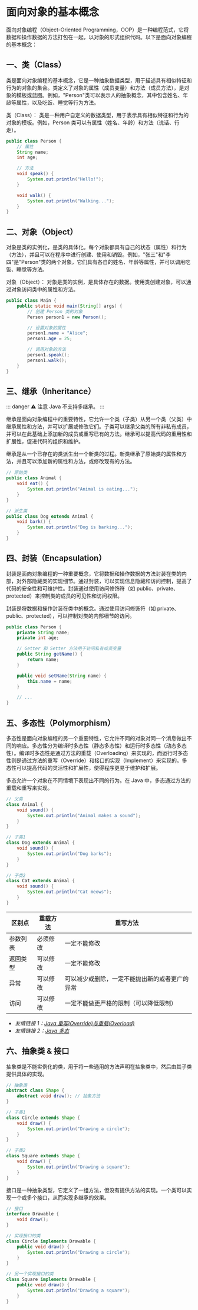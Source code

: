 # 面向对象的基本概念

面向对象编程（Object-Oriented Programming，OOP）是一种编程范式，它将数据和操作数据的方法打包在一起，以对象的形式组织代码。以下是面向对象编程的基本概念：

## 一、类（Class）

类是面向对象编程的基本概念，它是一种抽象数据类型，用于描述具有相似特征和行为的对象的集合。类定义了对象的属性（成员变量）和方法（成员方法），是对象的模板或蓝图。例如，"Person"类可以表示人的抽象概念，其中包含姓名、年龄等属性，以及吃饭、睡觉等行为方法。

类（Class）： 类是一种用户自定义的数据类型，用于表示具有相似特征和行为的对象的模板。例如，Person 类可以有属性（姓名、年龄）和方法（说话、行走）。

```java
public class Person {
    // 属性
    String name;
    int age;

    // 方法
    void speak() {
        System.out.println("Hello!");
    }

    void walk() {
        System.out.println("Walking...");
    }
}
```

## 二、对象（Object）

对象是类的实例化，是类的具体化。每个对象都具有自己的状态（属性）和行为（方法），并且可以在程序中进行创建、使用和销毁。例如，"张三"和"李四"是"Person"类的两个对象，它们具有各自的姓名、年龄等属性，并可以调用吃饭、睡觉等方法。

对象（Object）： 对象是类的实例，是具体存在的数据。使用类创建对象，可以通过对象访问类中的属性和方法。

```java
public class Main {
    public static void main(String[] args) {
        // 创建 Person 类的对象
        Person person1 = new Person();

        // 设置对象的属性
        person1.name = "Alice";
        person1.age = 25;

        // 调用对象的方法
        person1.speak();
        person1.walk();
    }
}
```

## 三、继承（Inheritance）

::: danger ⚠️ 注意
Java 不支持多继承。
:::

继承是面向对象编程中的重要特性，它允许一个类（子类）从另一个类（父类）中继承属性和方法，并可以扩展或修改它们。子类可以继承父类的所有非私有成员，并可以在此基础上添加新的成员或重写已有的方法。继承可以提高代码的重用性和扩展性，促进代码的组织和维护。

继承是从一个已存在的类派生出一个新类的过程。新类继承了原始类的属性和方法，并且可以添加新的属性和方法，或修改现有的方法。

```java
// 原始类
public class Animal {
    void eat() {
        System.out.println("Animal is eating...");
    }
}

// 派生类
public class Dog extends Animal {
    void bark() {
        System.out.println("Dog is barking...");
    }
}
```

## 四、封装（Encapsulation）

封装是面向对象编程的一种重要概念，它将数据和操作数据的方法封装在类的内部，对外部隐藏类的实现细节。通过封装，可以实现信息隐藏和访问控制，提高了代码的安全性和可维护性。封装通过使用访问修饰符（如 public、private、protected）来控制类的成员的可见性和访问权限。

封装是将数据和操作封装在类中的概念。通过使用访问修饰符（如 private、public、protected），可以控制对类的内部细节的访问。

```java
public class Person {
    private String name;
    private int age;

    // Getter 和 Setter 方法用于访问私有成员变量
    public String getName() {
        return name;
    }

    public void setName(String name) {
        this.name = name;
    }

    // ...
}
```

## 五、多态性（Polymorphism）

多态性是面向对象编程的另一个重要特性，它允许不同的对象对同一个消息做出不同的响应。多态性分为编译时多态性（静态多态性）和运行时多态性（动态多态性）。编译时多态性是通过方法的重载（Overloading）来实现的，而运行时多态性则是通过方法的重写（Override）和接口的实现（Implement）来实现的。多态性可以提高代码的灵活性和扩展性，使得程序更易于维护和扩展。

多态允许一个对象在不同情境下表现出不同的行为。在 Java 中，多态通过方法的重载和重写来实现。

```java
// 父类
class Animal {
    void sound() {
        System.out.println("Animal makes a sound");
    }
}

// 子类1
class Dog extends Animal {
    void sound() {
        System.out.println("Dog barks");
    }
}

// 子类2
class Cat extends Animal {
    void sound() {
        System.out.println("Cat meows");
    }
}
```

| 区别点   | 重载方法 | 重写方法                                       |
| -------- | -------- | ---------------------------------------------- |
| 参数列表 | 必须修改 | 一定不能修改                                   |
| 返回类型 | 可以修改 | 一定不能修改                                   |
| 异常     | 可以修改 | 可以减少或删除，一定不能抛出新的或者更广的异常 |
| 访问     | 可以修改 | 一定不能做更严格的限制（可以降低限制）         |

- _友情链接 1：[Java 重写(Override)与重载(Overload)](https://www.runoob.com/java/java-override-overload.html)_
- _友情链接 2：[Java 多态](https://www.runoob.com/java/java-polymorphism.html)_

## 六、抽象类 & 接口

抽象类是不能实例化的类，用于将一些通用的方法声明在抽象类中，然后由其子类提供具体的实现。

```java
// 抽象类
abstract class Shape {
    abstract void draw(); // 抽象方法
}

// 子类1
class Circle extends Shape {
    void draw() {
        System.out.println("Drawing a circle");
    }
}

// 子类2
class Square extends Shape {
    void draw() {
        System.out.println("Drawing a square");
    }
}
```

接口是一种抽象类型，它定义了一组方法，但没有提供方法的实现。一个类可以实现一个或多个接口，从而实现多继承的效果。

```java
// 接口
interface Drawable {
    void draw();
}

// 实现接口的类
class Circle implements Drawable {
    public void draw() {
        System.out.println("Drawing a circle");
    }
}

// 另一个实现接口的类
class Square implements Drawable {
    public void draw() {
        System.out.println("Drawing a square");
    }
}
```
